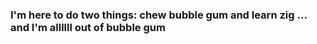 ### I'm here to do two things: chew bubble gum and learn zig ... and I'm allllll out of bubble gum


